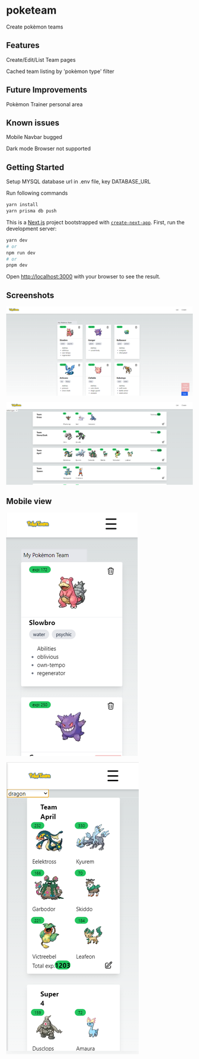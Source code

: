 
# poketeam
Create pokèmon teams

## Features
Create/Edit/List Team pages

Cached team listing by 'pokèmon type' filter

## Future Improvements
Pokèmon Trainer personal area

## Known issues
Mobile Navbar bugged

Dark mode Browser not supported

## Getting Started

Setup MYSQL database url in .env file, key DATABASE_URL

Run following commands
```bash
yarn install
yarn prisma db push
```

This is a [Next.js](https://nextjs.org/) project bootstrapped with [`create-next-app`](https://github.com/vercel/next.js/tree/canary/packages/create-next-app).
First, run the development server:
```bash
yarn dev
# or
npm run dev
# or
pnpm dev
```
Open [http://localhost:3000](http://localhost:3000) with your browser to see the result.
## Screenshots
![Team Create](screenshots/create.png)


![Team List](screenshots/list.png)


## Mobile view

![Team Create mobile](screenshots/create-mobile.png)

![Team List mobile](screenshots/list-mobile.png)




